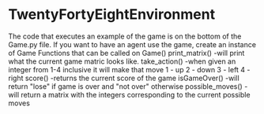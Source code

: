# TwentyFortyEightEnvironment

The code that executes an example of the game is on the bottom of the Game.py file.
If you want to have an agent use the game, create an instance of Game
    Functions that can be called on Game()
    print_matrix()
    -will print what the current game matric looks like.
    take_action()
    -when given an integer from 1-4 inclusive it will make that move
        1 - up
        2 - down
        3 - left
        4 - right
    score()
    -returns the current score of the game
    isGameOver()
    -will return "lose" if game is over and "not over" otherwise
    possible_moves()
    -will return a matrix with the integers corresponding to the current possible moves
